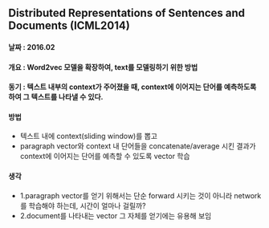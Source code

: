 ## Distributed Representations of Sentences and Documents (ICML2014) ##

#### 날짜 : 2016.02 ####

#### 개요 : Word2vec 모델을 확장하여, text를 모델링하기 위한 방법 ####

#### 동기 : 텍스트 내부의 context가 주어졌을 때, context에 이어지는 단어를 예측하도록 하여 그 텍스트를 나타낼 수 있다. ####

#### 방법 ####
- 텍스트 내에 context(sliding window)를 뽑고
- paragraph vector와 context 내 단어들을 concatenate/average 시킨 결과가 context에 이어지는 단어를 예측할 수 있도록 vector 학습

#### 생각 ####
- 1.paragraph vector를 얻기 위해서는 단순 forward 시키는 것이 아니라 network를 학습해야 하는데, 시간이 얼마나 걸릴까?
- 2.document를 나타내는 vector 그 자체를 얻기에는 유용해 보임
